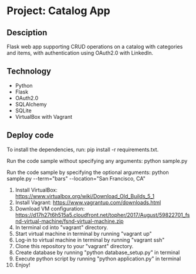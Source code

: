 # Project: Catalog App 
## Desciption
Flask web app supporting CRUD operations on a catalog with categories and items, with authentication using OAuth2.0 with LinkedIn.

## Technology
* Python
* Flask 
* OAuth2.0
* SQLAlchemy
* SQLite
* VirtualBox with Vagrant

## Deploy code
To install the dependencies, run: pip install -r requirements.txt.

Run the code sample without specifying any arguments: python sample.py

Run the code sample by specifying the optional arguments: python sample.py --term="bars" --location="San Francisco, CA"

1. Install VirtualBox: https://www.virtualbox.org/wiki/Download_Old_Builds_5_1
2. Install Vagrant: https://www.vagrantup.com/downloads.html
3. Download VM configuration: https://d17h27t6h515a5.cloudfront.net/topher/2017/August/59822701_fsnd-virtual-machine/fsnd-virtual-machine.zip
4. In terminal cd into "vagrant" directory.
5. Start virtual machine in terminal by running "vagrant up"
6. Log-in to virtual machine in terminal by running "vagrant ssh"
7. Clone this repository to your "vagrant" directory.
8. Create database by running "python database_setup.py" in terminal
12. Execute python script by running "python application.py" in terminal
13. Enjoy!
